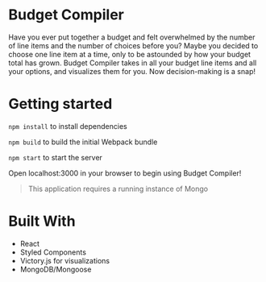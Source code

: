 # Budget Compiler #
Have you ever put together a budget and felt overwhelmed by the number of line items and the number of choices before you? Maybe you decided to choose one line item at a time, only to be astounded by how your budget total has grown. Budget Compiler takes in all your budget line items and all your options, and visualizes them for you. Now decision-making is a snap!

# Getting started #
`npm install` to install dependencies

`npm build` to build the initial Webpack bundle

`npm start` to start the server

Open localhost:3000 in your browser to begin using Budget Compiler!

> This application requires a running instance of Mongo

# Built With #
- React
- Styled Components
- Victory.js for visualizations
- MongoDB/Mongoose

